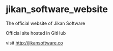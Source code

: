 # jikan_software_website
The official website of Jikan Software

Official site hosted in GitHub

visit http://jikansoftware.co
